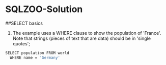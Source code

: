 # SQLZOO-Solution

##SELECT basics
1. The example uses a WHERE clause to show the population of 'France'. Note that strings (pieces of text that are data) should be in 'single quotes';
```sh
SELECT population FROM world
  WHERE name = 'Germany'
```
